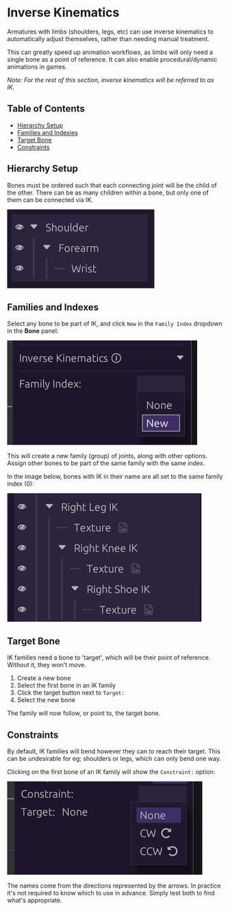 <style>
  .content img {
    width: 30rem
  }
</style>

# Inverse Kinematics

Armatures with limbs (shoulders, legs, etc) can use inverse kinematics to
automatically adjust themselves, rather than needing manual treatment.

This can greatly speed up animation workflows, as limbs will only need a single
bone as a point of reference. It can also enable procedural/dynamic animations
in games.

_Note: For the rest of this section, inverse kinematics will be referred to as
IK._

## Table of Contents

- [Hierarchy Setup](#hierarchy-setup)
- [Families and Indexies](#families-and-indexes)
- [Target Bone](#target-bone)
- [Constraints](#constraints)

## Hierarchy Setup

Bones must be ordered such that each connecting joint will be the child of the
other. There can be as many children within a bone, but only one of them can be
connected via IK.

![inverse kinematics bone order](assets/ik_bone_order.png)

## Families and Indexes

Select any bone to be part of IK, and click `New` in the `Family Index` dropdown
in the **Bone** panel:

![family index dropdown](assets/family_idx.png)

This will create a new family (group) of joints, along with other options.
Assign other bones to be part of the same family with the same index.

In the image below, bones with IK in their name are all set to the same family
index (0):

![Full inverse kinematics family setup](assets/full_ik_family.png)

## Target Bone

IK families need a bone to 'target', which will be their point of reference.
Without it, they won't move.

1. Create a new bone
2. Select the first bone in an IK family
3. Click the target button next to `Target:`
4. Select the new bone

The family will now follow, or point to, the target bone.

## Constraints

By default, IK families will bend however they can to reach their target. This
can be undesirable for eg; shoulders or legs, which can only bend one way.

Clicking on the first bone of an IK family will show the `Constraint:` option:

![Constraint options](assets/constraints.png)

The names come from the directions represented by the arrows. In practice it's
not required to know which to use in advance. Simply test both to find what's
appropriate.
